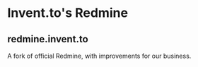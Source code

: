 Invent.to's Redmine
===
redmine.invent.to
---

A fork of official Redmine, with improvements for our business.

